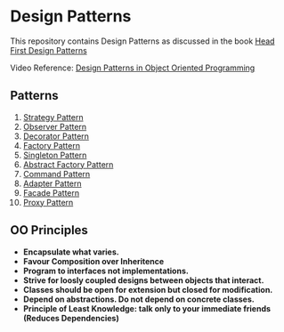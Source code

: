# Design Patterns

This repository contains Design Patterns as discussed in the book [Head First Design Patterns](https://www.amazon.in/Head-First-Design-Patterns-Object-Oriented/dp/9385889753/ref=asc_df_9385889753/?tag=googleshopdes-21&linkCode=df0&hvadid=397005666406&hvpos=&hvnetw=g&hvrand=14080389639540461079&hvpone=&hvptwo=&hvqmt=&hvdev=c&hvdvcmdl=&hvlocint=&hvlocphy=9298819&hvtargid=pla-1149853199252&psc=1&ext_vrnc=hi)

Video Reference: [Design Patterns in Object Oriented Programming](https://www.youtube.com/playlist?list=PLrhzvIcii6GNjpARdnO4ueTUAVR9eMBpc)

## Patterns

1. [Strategy Pattern](/Strategy/README.md)
2. [Observer Pattern](/Observer/README.md)
3. [Decorator Pattern](/Decorator/README.md)
4. [Factory Pattern](/Factory/README.md)
5. [Singleton Pattern](/Singleton/README.md)
6. [Abstract Factory Pattern](/AbstractFactory/README.md)
7. [Command Pattern](/Command/README.md)
8. [Adapter Pattern](/Adapter/README.md)
9. [Facade Pattern](/Facade/README.md)
10. [Proxy Pattern](/Proxy/README.md)

## OO Principles

- **Encapsulate what varies.**
- **Favour Composition over Inheritence**
- **Program to interfaces not implementations.**
- **Strive for loosly coupled designs between objects that interact.**
- **Classes should be open for extension but closed for modification.**
- **Depend on abstractions. Do not depend on concrete classes.**
- **Principle of Least Knowledge: talk only to your immediate friends (Reduces Dependencies)**
